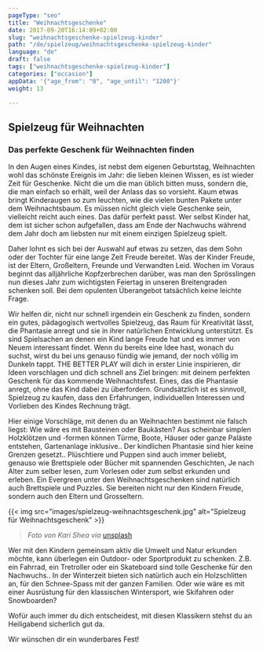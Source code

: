```yaml
---
pageType: "seo"
title: "Weihnachtsgeschenke"
date: 2017-09-20T16:14:09+02:00
slug: "weihnachtsgeschenke-spielzeug-kinder"
path: "/de/spielzeug/weihnachtsgeschenke-spielzeug-kinder"
language: "de"
draft: false
tags: ["weihnachtsgeschenke-spielzeug-kinder"]
categories: ["occasion"]
appData: '{"age_from": "0", "age_until": "1200"}'
weight: 13

---
```


## Spielzeug für Weihnachten

### Das perfekte Geschenk für Weihnachten finden

In den Augen eines Kindes, ist nebst dem eigenen Geburtstag, Weihnachten wohl das schönste Ereignis im Jahr: die lieben kleinen Wissen, es ist wieder Zeit für Geschenke. Nicht die um die man üblich bitten muss, sondern die, die man einfach so erhält, weil der Anlass das so vorsieht. Kaum etwas bringt Kinderaugen so zum leuchten, wie die vielen bunten Pakete unter dem Weihnachtsbaum. Es müssen nicht gleich viele Geschenke  sein, vielleicht reicht auch eines. Das dafür perfekt passt. Wer selbst Kinder hat, dem ist sicher schon aufgefallen, dass am Ende der Nachwuchs während dem Jahr doch am liebsten nur mit einem einzigen Spielzeug spielt.

Daher lohnt es sich bei der Auswahl auf etwas zu setzen, das dem Sohn oder der Tochter für eine lange Zeit Freude bereitet.
Was der Kinder Freude, ist der Eltern, Großeltern, Freunde und Verwandten Leid. Wochen im Voraus beginnt das alljährliche Kopfzerbrechen darüber, was man den Sprösslingen nun dieses Jahr zum wichtigsten Feiertag in unseren Breitengraden schenken soll. Bei dem opulenten Überangebot tatsächlich keine leichte Frage.

Wir helfen dir, nicht nur schnell irgendein ein Geschenk zu finden, sondern ein gutes, pädagogisch wertvolles Spielzeug, das Raum für Kreativität lässt, die Phantasie anregt und sie in ihrer natürlichen Entwicklung unterstützt. Es sind Spielsachen an denen ein Kind lange Freude hat und es immer von Neuem interessant findet.
Wenn du bereits eine Idee hast, wonach du suchst, wirst du bei uns genauso fündig wie jemand, der noch völlig im Dunkeln tappt. THE BETTER PLAY will dich in erster Linie inspirieren, dir Ideen vorschlagen und dich schnell ans Ziel bringen: mit deinem perfekten Geschenk für das kommende Weihnachtsfest. Eines, das die Phantasie anregt, ohne das Kind dabei zu überfordern. Grundsätzlich ist es sinnvoll, Spielzeug zu kaufen, dass den Erfahrungen, individuellen Interessen und Vorlieben des Kindes Rechnung trägt.

Hier einige Vorschläge, mit denen du an Weihnachten bestimmt nie falsch liegst: Wie wäre es mit Bausteinen oder Baukästen? Aus scheinbar simplen Holzklötzen und -formen können Türme, Boote, Häuser oder ganze Paläste entstehen, Gartenanlage inklusive.. Der kindlichen Phantasie sind hier keine Grenzen gesetzt.. Plüschtiere und Puppen sind auch immer beliebt, genauso wie Brettspiele oder Bücher mit spannenden Geschichten, Je nach Alter zum selber lesen, zum Vorlesen oder zum selbst erkunden und erleben. Ein Evergreen unter den Weihnachtsgeschenken sind natürlich auch Brettspiele und Puzzles. Sie bereiten nicht nur den Kindern Freude, sondern auch den Eltern und Grosseltern.

{{< img src="images/spielzeug-weihnachtsgeschenk.jpg" alt="Spielzeug für Weihnachtsgeschenk" >}}
 <blockquote>
  <p><em>Foto von Kari Shea via</em> <a href="https://unsplash.com/photos/VfWkdMue5Jc">unsplash</a></p>
</blockquote>

Wer mit den Kindern gemeinsam aktiv die Umwelt und Natur erkunden möchte, kann überlegen ein Outdoor- oder Sportprodukt zu schenken. Z.B. ein Fahrrad, ein Tretroller oder ein Skateboard sind tolle Geschenke für den Nachwuchs.. In der Winterzeit bieten sich natürlich auch ein Holzschlitten an, für den Schnee-Spass mit der ganzen Familien. Oder wie wäre es mit einer Ausrüstung für den klassischen Wintersport, wie Skifahren oder Snowboarden?

Wofür auch immer du dich entscheidest, mit diesen Klassikern stehst du an Heiligabend sicherlich gut da.

Wir wünschen dir ein wunderbares Fest!
